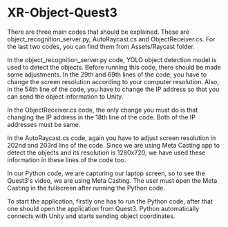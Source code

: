 # XR-Object-Quest3

There are three main codes that should be explained. These are object_recognition_server.py, AutoRaycast.cs and ObjectReceiver.cs. For the last two codes, you can find them from Assets/Raycast folder.

In the object_recognition_server.py code, YOLO object detection model is used to detect the objects. Before running this code, there should be made some adjustments. In the 29th and 69th lines of the code, you have to change the screen resolution according to your computer resolution. Also, in the 54th line of the code, you have to change the IP address so that you can send the object information to Unity.

In the ObjectReceiver.cs code, the only change you must do is that changing the IP address in the 18th line of the code. Both of the IP addresses must be same.

In the AutoRaycast.cs code, again you have to adjust screen resolution in 202nd and 203rd line of the code. Since we are using Meta Casting app to detect the objects and its resolution is 1280x720, we have used these information in these lines of the code too.

In our Python code, we are capturing our laptop screen, so to see the Quest3's video, we are using Meta Casting. The user must open the Meta Casting in the fullscreen after running the Python code.

To start the application, firstly one has to run the Python code, after that one should open the application from Quest3. Python automatically connects with Unity and starts sending object coordinates.


